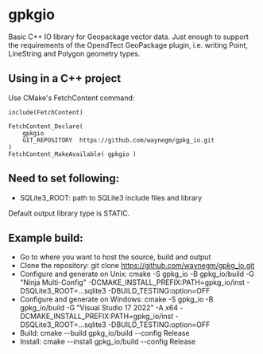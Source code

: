 # gpkgio

Basic C++ IO library for Geopackage vector data. Just enough to support the requirements of the OpendTect GeoPackage plugin, i.e.
writing Point, LineString and Polygon geometry types.

## Using in a C++ project
Use CMake's FetchContent command:
```
include(FetchContent)

FetchContent_Declare(
    gpkgio
    GIT_REPOSITORY	https://github.com/waynegm/gpkg_io.git
)
FetchContent_MakeAvailable( gpkgio )
```

## Need to set following:

- SQLite3_ROOT: path to SQLite3 include files and library

Default output library type is STATIC.

## Example build:

- Go to where you want to host the source, build and output
- Clone the repository: git clone https://github.com/waynegm/gpkg_io.git
- Configure and generate on Unix: cmake -S gpkg_io -B gpkg_io/build -G "Ninja Multi-Config" -DCMAKE_INSTALL_PREFIX:PATH=gpkg_io/inst -DSQLite3_ROOT=...sqlite3 -DBUILD_TESTING:option=OFF
- Configure and generate on Windows: cmake -S gpkg_io -B gpkg_io/build -G "Visual Studio 17 2022" -A x64 -DCMAKE_INSTALL_PREFIX:PATH=gpkg_io/inst -DSQLite3_ROOT=...sqlite3 -DBUILD_TESTING:option=OFF
- Build: cmake --build gpkg_io/build --config Release
- Install: cmake --install gpkg_io/build --config Release
